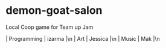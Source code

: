 # demon-goat-salon
Local Coop game for Team up Jam 

| Programming | izarma |\n
| Art | Jessica |\n
| Music | Mak |\n
